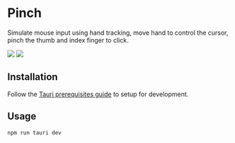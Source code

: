 # Pinch

Simulate mouse input using hand tracking, move hand to control the cursor, pinch the thumb and index finger to click.


![](https://imgur.com/vKoRDzj.jpeg)
![](https://imgur.com/NWiYF0z.jpeg)


## Installation
Follow the [Tauri prerequisites guide](https://tauri.app/v1/guides/getting-started/prerequisites) to setup for development. 

## Usage
```
npm run tauri dev
```
